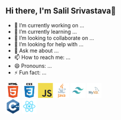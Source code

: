 ## Hi there, I'm Salil Srivastava👋

<!--
**Salil-Sri/Salil-Sri** is a ✨ _special_ ✨ repository because its `README.md` (this file) appears on your GitHub profile.

Here are some ideas to get you started:
-->

- 🔭 I’m currently working on ...
- 🌱 I’m currently learning ...
- 👯 I’m looking to collaborate on ...
- 🤔 I’m looking for help with ...
- 💬 Ask me about ...
- 📫 How to reach me: ...
- 😄 Pronouns: ...
- ⚡ Fun fact: ...


<code><img height="40" alt="html" src="https://raw.githubusercontent.com/github/explore/80688e429a7d4ef2fca1e82350fe8e3517d3494d/topics/html/html.png"></code>
 <code><img height="40" alt="css" src="https://raw.githubusercontent.com/github/explore/80688e429a7d4ef2fca1e82350fe8e3517d3494d/topics/css/css.png"></code> 
 <code><img height="40" alt="javascript" src="https://raw.githubusercontent.com/github/explore/80688e429a7d4ef2fca1e82350fe8e3517d3494d/topics/javascript/javascript.png"></code> 
<code><img height="40" alt="java" src="https://raw.githubusercontent.com/github/explore/main/topics/java/java.png"></code>
<code><img height="40" alt="tailwind" src="https://raw.githubusercontent.com/github/explore/main/topics/tailwind/tailwind.png"></code>
<code><img height="40" alt="mysql" src="https://raw.githubusercontent.com/github/explore/main/topics/mysql/mysql.png"></code> 
<code> <img height="40" alt="c++" src="https://raw.githubusercontent.com/github/explore/main/topics/cpp/cpp.png"></code>
<code><img height="40" alt="react" src="https://raw.githubusercontent.com/github/explore/80688e429a7d4ef2fca1e82350fe8e3517d3494d/topics/react/react.png"></code>





 





